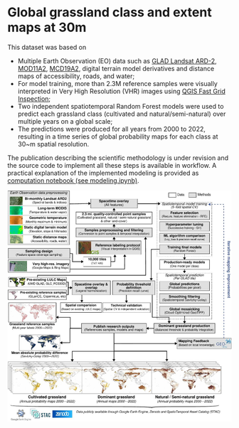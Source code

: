 # Global grassland class and extent maps at 30m

This dataset was based on 
* Multiple Earth Observation (EO) data such as [GLAD Landsat ARD-2](https://glad.geog.umd.edu/ard/home), [MOD11A2](https://lpdaac.usgs.gov/products/mod11a2v006/), [MCD19A2](https://lpdaac.usgs.gov/products/mcd19a2v006/), digital terrain model derivatives and distance maps of accessibility, roads, and water;
* For model training, more than 2.3M reference samples were visually interpreted in Very High Resolution (VHR) images using [QGIS Fast Grid Inspection](https://plugins.qgis.org/plugins/qgis-fgi-plugin/#plugin-about);
* Two independent spatiotemporal Random Forest models were used to predict each grassland class (cultivated and natural/semi-natural) over multiple years on a global scale;
* The predictions were produced for all years from 2000 to 2022, resulting in a time series of global probability maps for each class at 30~m spatial resolution. 

The publication describing the scientific methodology is under revision and the source code to implement all these steps is available in workflow. A practical explanation of the implemented modeling is provided as [computation notebook (see modeling.ipynb)](modeling.ipynb).

![Global Grassland Dynamics maps at 30m](../resources/image/ggc-30m-workflow.jpg)